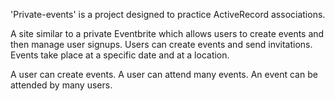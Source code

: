 'Private-events' is a project designed to practice ActiveRecord associations.

A site similar to a private Eventbrite which allows users to create events and then manage user signups. Users can create events and send invitations. Events take place at a specific date and at a location.

A user can create events. A user can attend many events. An event can be attended by many users.
